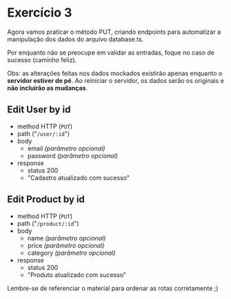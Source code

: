 # Exercício 3
Agora vamos praticar o método PUT, criando endpoints para automatizar a manipulação dos dados do arquivo database.ts.

Por enquanto não se preocupe em validar as entradas, foque no caso de sucesso (caminho feliz).

Obs: as alterações feitas nos dados mockados existirão apenas enquanto o **servidor estiver de pé**. Ao reiniciar o servidor, os dados serão os originais e **não incluírão as mudanças**.


## Edit User by id
- method HTTP (`PUT`)
- path ("`/user/:id`")
- body
    - email *(parâmetro opcional)*
    - password *(parâmetro opcional)*
- response
    - status 200
    - "Cadastro atualizado com sucesso"

## Edit Product by id
- method HTTP (`PUT`)
- path ("`/product/:id`")
- body
    - name *(parâmetro opcional)*
    - price *(parâmetro opcional)*
    - category *(parâmetro opcional)*
- response
    - status 200
    - "Produto atualizado com sucesso"

Lembre-se de referenciar o material para ordenar as rotas corretamente ;)
